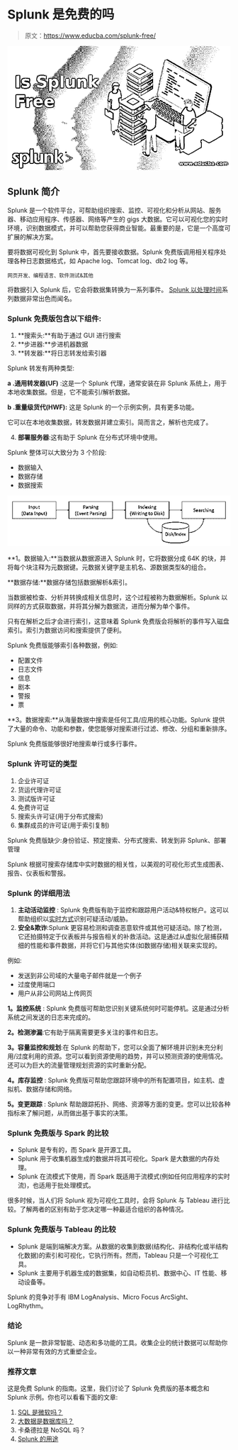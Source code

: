 # Splunk 是免费的吗

> 原文：<https://www.educba.com/splunk-free/>

![Is Splunk Free](img/7c98c5f7ac9b6cec2af70cc40a1fb298.png)



## Splunk 简介

Splunk 是一个软件平台，可帮助组织搜索、监控、可视化和分析从网站、服务器、移动应用程序、传感器、网络等产生的 gigs 大数据。它可以可视化您的实时环境，识别数据模式，并可以帮助您获得商业智能。最重要的是，它是一个高度可扩展的解决方案。

要将数据可视化到 Splunk 中，首先要接收数据。Splunk 免费版调用相关程序处理各种日志数据格式，如 Apache log、Tomcat log、db2 log 等。

<small>网页开发、编程语言、软件测试&其他</small>

将数据引入 Splunk 后，它会将数据集转换为一系列事件。 [Splunk 以处理时间](https://www.educba.com/what-is-splunk/)系列数据非常出色而闻名。

### Splunk 免费版包含以下组件:

1.  **搜索头:**有助于通过 GUI 进行搜索
2.  **步进器:**步进机器数据
3.  **转发器:**将日志转发给索引器

Splunk 转发有两种类型:

**a .通用转发器(UF)** :这是一个 Splunk 代理，通常安装在非 Splunk 系统上，用于本地收集数据。但是，它不能索引/解析数据。

**b .重量级货代(HWF):** 这是 Splunk 的一个示例实例，具有更多功能。

它可以在本地收集数据，转发数据并建立索引。简而言之，解析也完成了。

4.  **部署服务器**:这有助于 Splunk 在分布式环境中使用。

Splunk 整体可以大致分为 3 个阶段:

*   数据输入
*   数据存储
*   数据搜索

![Is Splunk Free](img/9be207cac18b09142b363ba3f5dd91a6.png)



**1。数据输入:**当数据从数据源进入 Splunk 时，它将数据分成 64K 的块，并将每个块注释为元数据键。元数据关键字是主机名、源数据类型&的组合。

**数据存储:**数据存储包括数据解析&索引。

当数据被检查、分析并转换成相关信息时，这个过程被称为数据解析。Splunk 以同样的方式获取数据，并将其分解为数据流，进而分解为单个事件。

只有在解析之后才会进行索引，这意味着 Splunk 免费版会将解析的事件写入磁盘索引。索引为数据访问和搜索提供了便利。

Splunk 免费版能够索引各种数据，例如:

*   配置文件
*   日志文件
*   信息
*   剧本
*   警报
*   票

**3。数据搜索:**从海量数据中搜索是任何工具/应用的核心功能。Splunk 提供了大量的命令、功能和参数，使您能够对搜索进行过滤、修改、分组和重新排序。

Splunk 免费版能够很好地搜索单行或多行事件。

### Splunk 许可证的类型

1.  企业许可证
2.  货运代理许可证
3.  测试版许可证
4.  免费许可证
5.  搜索头许可证(用于分布式搜索)
6.  集群成员的许可证(用于索引复制)

Splunk 免费版缺少:身份验证、预定搜索、分布式搜索、转发到非 Splunk、部署管理

Splunk 根据可搜索存储库中实时数据的相关性，以美观的可视化形式生成图表、报告、仪表板和警报。

### Splunk 的详细用法

1.  **主动活动监控** : Splunk 免费版有助于监控和跟踪用户活动&特权帐户。这可以帮助组织以[实时方式](https://www.educba.com/real-time-analytics/)识别可疑活动/威胁。
2.  **安全&欺诈**:Splunk 更容易检测和调查恶意软件或其他可疑活动。除了检测，它还拍摄特定于仪表板并与报告相关的补救活动。这是通过从虚拟化层捕获精细的性能和事件数据，并将它们与其他实体(如数据存储)相关联来实现的。

例如:

*   发送到非公司域的大量电子邮件就是一个例子
*   过度使用端口
*   用户从非公司网站上传网页

**1。监控系统** : Splunk 免费版可帮助您识别关键系统何时可能停机。这是通过分析系统之间发送的日志来完成的。

**2。检测渗漏**:它有助于隔离需要更多关注的事件和日志。

**3。容量监控和规划**:在 Splunk 的帮助下，您可以全面了解环境并识别未充分利用/过度利用的资源。您可以看到资源使用的趋势，并可以预测资源的使用情况。还可以为巨大的流量管理规划资源的实时重新分配。

**4。库存监控** : Splunk 免费版可帮助您跟踪环境中的所有配置项目，如主机、虚拟机、数据存储和网络。

**5。变更跟踪** : Splunk 帮助跟踪拓扑、网络、资源等方面的变更。您可以比较各种指标来了解问题，从而做出基于事实的决策。

### Splunk 免费版与 Spark 的比较

*   Splunk 是专有的，而 Spark 是开源工具。
*   Splunk 用于收集机器生成的数据并将其可视化。Spark 是大数据的内存处理。
*   Splunk 在流模式下使用，而 Spark 既适用于流模式(例如任何应用程序的实时流)，也适用于批处理模式。

很多时候，当人们将 Splunk 视为可视化工具时，会将 Splunk 与 Tableau 进行比较。了解两者的区别有助于您决定哪一种最适合组织的各种情况。

### Splunk 免费版与 Tableau 的比较

*   Splunk 是端到端解决方案。从数据的收集到数据(结构化、非结构化或半结构化数据)的索引和可视化，它执行所有。然而，Tableau 只是一个可视化工具。
*   Splunk 主要用于机器生成的数据集，如自动柜员机、数据中心、IT 性能、移动设备等。

Splunk 的竞争对手有 IBM LogAnalysis、Micro Focus ArcSight、LogRhythm。

### 结论

Splunk 是一款非常智能、动态和多功能的工具。收集企业的统计数据可以帮助你以一种非常有效的方式重塑企业。

### 推荐文章

这是免费 Splunk 的指南。这里，我们讨论了 Splunk 免费版的基本概念和 Splunk 示例。你也可以看看下面的文章:

1.  [SQL 是微软吗？](https://www.educba.com/is-sql-microsoft/)
2.  [大数据是数据库吗？](https://www.educba.com/is-big-data-a-database/)
3.  卡桑德拉是 NoSQL 吗？
4.  [Splunk 的用途](https://www.educba.com/uses-of-splunk/)





